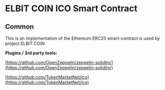 # ELBIT COIN ICO Smart Contract

## Common

This is an implementation of the Ethereum ERC20 smart-contract is used by project ELBIT COIN

<b>Plugins / 3rd party tools:</b>

[https://github.com/OpenZeppelin/zeppelin-solidity/](https://github.com/OpenZeppelin/zeppelin-solidity/)

[https://github.com/TokenMarketNet/ico](https://github.com/TokenMarketNet/ico)